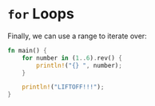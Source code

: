 # `for` Loops

Finally, we can use a range to iterate over:

```rust
fn main() {
    for number in (1..6).rev() {
        println!("{} ", number);
    }

    println!("LIFTOFF!!!");
}
```
